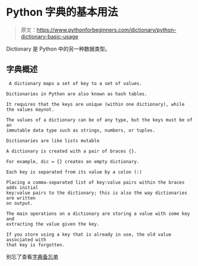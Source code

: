 # Python 字典的基本用法

> 原文：<https://www.pythonforbeginners.com/dictionary/python-dictionary-basic-usage>

Dictionary 是 Python 中的另一种数据类型。

## 字典概述

```
 A dictionary maps a set of key to a set of values. 

Dictionaries in Python are also known as hash tables. 

It requires that the keys are unique (within one dictionary), while the values maynot. 

The values of a dictionary can be of any type, but the keys must be of an
immutable data type such as strings, numbers, or tuples.

Dictionaries are like lists mutable

A dictionary is created with a pair of braces {}. 

For example, dic = {} creates an empty dictionary. 

Each key is separated from its value by a colon (:)

Placing a comma-separated list of key:value pairs within the braces adds initial
key:value pairs to the dictionary; this is also the way dictionaries are written 
on output. 

The main operations on a dictionary are storing a value with some key and
extracting the value given the key.

If you store using a key that is already in use, the old value associated with
that key is forgotten. 
```

别忘了查看[字典备忘单](https://www.pythonforbeginners.com/dictionary/ "dictionary")